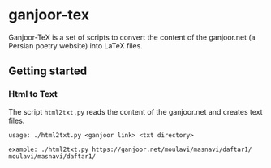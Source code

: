 # ganjoor-tex

Ganjoor-TeX is a set of scripts to convert the content of the ganjoor.net (a Persian poetry website) into LaTeX files.

## Getting started

### Html to Text

The script `html2txt.py` reads the content of the ganjoor.net and creates text files.

```
usage: ./html2txt.py <ganjoor link> <txt directory>

example: ./html2txt.py https://ganjoor.net/moulavi/masnavi/daftar1/ moulavi/masnavi/daftar1/
```
